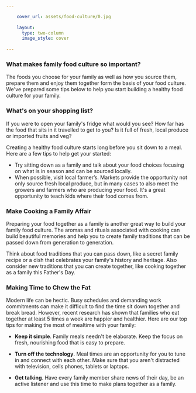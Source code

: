 ```yaml
---

    cover_url: assets/food-culture/0.jpg
    
    layout:
      type: two-column
      image_style: cover
      
---
```


### What makes family food culture so important? 

The foods you choose for your family as well as how you source them, prepare them and enjoy them together form the basis of your food culture.  We've prepared some tips below to help you start building a healthy food culture for your family. 

### What's on your shopping list?

If you were to open your family's fridge what would you see?  How far has the food that sits in it travelled to get to you?  Is it full of fresh, local produce or imported fruits and veg?  

Creating a healthy food culture starts long before you sit down to a meal.  Here are a few tips to help get your started: 

-	Try sitting down as a family and talk about your food choices focusing on what is in season and can be sourced locally.  
-	When possible, visit local farmer’s. 
Markets provide the opportunity not only source fresh local produce, but in many cases to also meet the growers and farmers who are producing your food.  It's a great opportunity to teach kids where their food comes from.


### Make Cooking a Family Affair

Preparing your food together as a family is another great way to build your family food culture.  The aromas and rituals associated with cooking can build beautiful memories and help you to create family traditions that can be passed down from generation to generation. 

Think about food traditions that you can pass down, like a secret family recipe or a dish that celebrates your family's history and heritage. Also consider new traditions that you can create together, like cooking together as a family this Father's Day. 


### Making Time to Chew the Fat

Modern life can be hectic. Busy schedules and demanding work commitments can make it difficult to find the time sit down together and break bread. However, recent research has shown that families who eat together at least 5 times a week are happier and healthier. Here are our top tips for making the most of mealtime with your family:

- <b>Keep it simple</b>. Family meals needn't be elaborate.  Keep the focus on fresh, nourishing food that is easy to prepare.  

-	<b>Turn off the technology</b>. Meal times are an opportunity for you to tune in and connect with each other.  Make sure that you aren't distracted with television, cells phones, tablets or laptops.  

-	<b>Get talking</b>. Have every family member share news of their day, be an active listener and use this time to make plans together as a family.  

